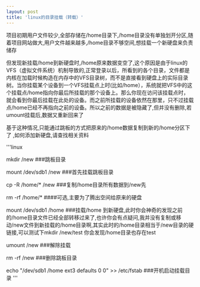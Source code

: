 ```yaml
---
layout: post
title: 'linux的目录挂载（转载）'
---
```


项目初期用户文件较少,全部存储在/home目录下,/home目录没有单独划开分区,随着项目网站做大,用户文件越来越多,/home目录不够空间,想挂载一个新硬盘来负责储存

但发现新挂载/home到新硬盘时,/home原来数据变空了,这个原因是由于linux的VFS（虚拟文件系统）机制导致的,正常登录以后，所看到的各个目录，文件都是内核在加载时候构造在内存中的VFS目录树，而不是直接看到硬盘上的实际目录树。当你挂载某个设备到一个VFS挂载点上时(比如/home），系统就把VFS中的这个挂载点/home指向你最后所挂载的那个设备上。那么你现在访问该挂载点时，就会看到你最后挂载在此处的设备。而之前所挂载的设备依然在那里，只不过挂载点/home已经不再指向之前的设备。所以之前的数据是被隐藏了,但并没有删除,若umount挂载后,数据又重新回来了

基于这种情况,只能通过跳板的方式把原来的/home数据复制到新的/home分区下了 ,如何添加新硬盘,请查找相关资料

'''linux

mkdir /new  ###跳板目录

mount /dev/sdb1 /new  ###首先挂载跳板目录

cp -R /home/*  /new  ###复制/home目录所有数据到/new先

rm -rf /home/*       ####可选,主要为了腾出空间给原来的硬盘

mount /dev/sdb1 /home ###挂载/home 到新硬盘,此时你会神奇的发现之前的/home目录文件已经全部转移过来了,也许你会有点疑问,我并没有复制或移动/new文件到新挂载的/home目录啊,其实此时的/home目录相当于/new目录的硬链接,可以测试下mkdir /new/test 你会发现/home目录也存在test


umount /new ###解除挂载

rm -rf /new ###删除跳板目录

echo  "/dev/sdb1  /home    ext3    defaults    0 0" >> /etc/fstab ###开机启动挂载目录
'''

